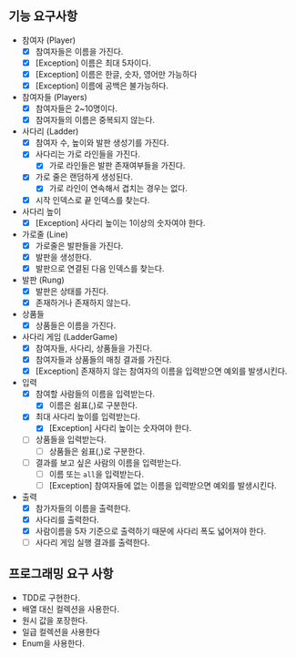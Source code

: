 ## 기능 요구사항

- 참여자 (Player)
    - [x] 참여자들은 이름을 가진다.
    - [x] [Exception] 이름은 최대 5자이다.
    - [x] [Exception] 이름은 한글, 숫자, 영어만 가능하다
    - [x] [Exception] 이름에 공백은 불가능하다.

- 참여자들 (Players)
    - [x] 참여자들은 2~10명이다.
    - [x] 참여자들의 이름은 중복되지 않는다.

- 사다리 (Ladder)
    - [x] 참여자 수, 높이와 발판 생성기를 가진다.
    - [x] 사다리는 가로 라인들을 가진다.
        - [x] 가로 라인들은 발판 존재여부들을 가진다.
    - [x] 가로 줄은 랜덤하게 생성된다.
        - [x] 가로 라인이 연속해서 겹치는 경우는 없다.
    - [x] 시작 인덱스로 끝 인덱스를 찾는다.

- 사다리 높이
    - [x] [Exception] 사다리 높이는 1이상의 숫자여야 한다.

- 가로줄 (Line)
    - [x] 가로줄은 발판들을 가진다.
    - [x] 발판을 생성한다.
    - [x] 발판으로 연결된 다음 인덱스를 찾는다.

- 발판 (Rung)
    - [x] 발판은 상태를 가진다.
    - [x] 존재하거나 존재하지 않는다.

- 상품들
    - [x] 상품들은 이름을 가진다.

- 사다리 게임 (LadderGame)
    - [x] 참여자들, 사다리, 상품들을 가진다.
    - [x] 참여자들과 상품들의 매칭 결과를 가진다.
    - [x] [Exception] 존재하지 않는 참여자의 이름을 입력받으면 예외를 발생시킨다.

- 입력
    - [x] 참여할 사람들의 이름을 입력받는다.
        - [x] 이름은 쉼표(,)로 구분한다.
    - [x] 최대 사다리 높이를 입력받는다.
        - [x] [Exception] 사다리 높이는 숫자여야 한다.
    - [ ] 상품들을 입력받는다.
        - [ ] 상품들은 쉼표(,)로 구분한다.
    - [ ] 결과를 보고 싶은 사람의 이름을 입력받는다.
        - [ ] 이름 또는 `all`을 입력받는다.
        - [ ] [Exception] 참여자들에 없는 이름을 입력받으면 예외를 발생시킨다.

- 출력
    - [x] 참가자들의 이름을 출력한다.
    - [x] 사다리를 출력한다.
    - [x] 사람이름을 5자 기준으로 출력하기 때문에 사다리 폭도 넓어져야 한다.
    - [ ] 사다리 게임 실행 결과를 출력한다.

## 프로그래밍 요구 사항

- TDD로 구현한다.
- 배열 대신 컬렉션을 사용한다.
- 원시 값을 포장한다.
- 일급 컬렉션을 사용한다
- Enum을 사용한다.

